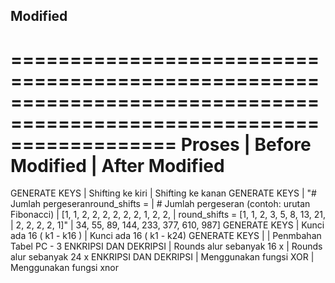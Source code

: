 ## Modified
======================================================================================================================
Proses                 |  Before Modified                       |  After Modified
======================================================================================================================
GENERATE KEYS          |	Shifting ke kiri                      |  Shifting ke kanan
GENERATE KEYS          |  "# Jumlah pergeseranround_shifts =    |  # Jumlah pergeseran (contoh: urutan Fibonacci) 
                       |  [1, 1, 2, 2, 2, 2, 2, 2, 1, 2, 2,     |  round_shifts = [1, 1, 2, 3, 5, 8, 13, 21,
                       |  2, 2, 2, 2, 1]"	                      |  34, 55, 89, 144, 233, 377, 610, 987]
GENERATE KEYS	         |  Kunci ada 16 ( k1 - k16 )	            |  Kunci ada 16 ( k1 - k24)
GENERATE KEYS	         |                                        |  Penmbahan Tabel PC - 3
ENKRIPSI  DAN DEKRIPSI |	Rounds alur sebanyak 16 x             |  Rounds alur sebanyak 24 x
ENKRIPSI  DAN DEKRIPSI |	Menggunakan fungsi XOR	              |  Menggunakan fungsi xnor
